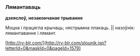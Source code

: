 ### Лямантаваць
**дзеяслоў, незакончанае трыванне**

Моцна і працягла крычаць; нястрымна плакаць. || назоўнік: лямантаванне і лямант.

<a rel="author">[http://rv-blr.com/](http://rv-blr.com/slounik.jsp?letterId=0&maskId=0&pageId=1579)</a>
